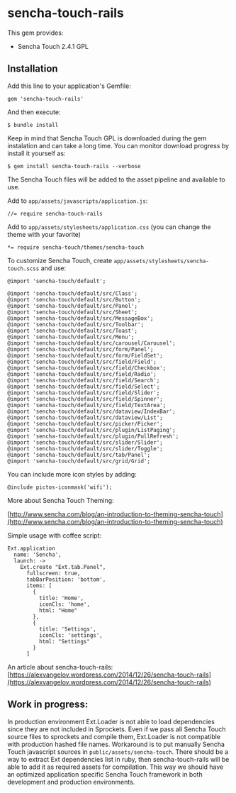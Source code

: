 # sencha-touch-rails

This gem provides:

* Sencha Touch 2.4.1 GPL

## Installation

Add this line to your application's Gemfile:

    gem 'sencha-touch-rails'

And then execute:

    $ bundle install

Keep in mind that Sencha Touch GPL is downloaded during the gem instalation and can take a long time. You can monitor download progress by install it yourself as:

    $ gem install sencha-touch-rails --verbose

The Sencha Touch files will be added to the asset pipeline and available to use. 

Add to `app/assets/javascripts/application.js`:

    //= require sencha-touch-rails
    
Add to `app/assets/stylesheets/application.css` (you can change the theme with your favorite)

    *= require sencha-touch/themes/sencha-touch

To customize Sencha Touch, create `app/assets/stylesheets/sencha-touch.scss` and use:

    @import 'sencha-touch/default';
  
    @import 'sencha-touch/default/src/Class';
    @import 'sencha-touch/default/src/Button';
    @import 'sencha-touch/default/src/Panel';
    @import 'sencha-touch/default/src/Sheet';
    @import 'sencha-touch/default/src/MessageBox';
    @import 'sencha-touch/default/src/Toolbar';
    @import 'sencha-touch/default/src/Toast';
    @import 'sencha-touch/default/src/Menu';
    @import 'sencha-touch/default/src/carousel/Carousel';
    @import 'sencha-touch/default/src/form/Panel';
    @import 'sencha-touch/default/src/form/FieldSet';
    @import 'sencha-touch/default/src/field/Field';
    @import 'sencha-touch/default/src/field/Checkbox';
    @import 'sencha-touch/default/src/field/Radio';
    @import 'sencha-touch/default/src/field/Search';
    @import 'sencha-touch/default/src/field/Select';
    @import 'sencha-touch/default/src/field/Slider';
    @import 'sencha-touch/default/src/field/Spinner';
    @import 'sencha-touch/default/src/field/TextArea';
    @import 'sencha-touch/default/src/dataview/IndexBar';
    @import 'sencha-touch/default/src/dataview/List';
    @import 'sencha-touch/default/src/picker/Picker';
    @import 'sencha-touch/default/src/plugin/ListPaging';
    @import 'sencha-touch/default/src/plugin/PullRefresh';
    @import 'sencha-touch/default/src/slider/Slider';
    @import 'sencha-touch/default/src/slider/Toggle';
    @import 'sencha-touch/default/src/tab/Panel';
    @import 'sencha-touch/default/src/grid/Grid';
	
You can include more icon styles by adding:

    @include pictos-iconmask('wifi');
	
More about Sencha Touch Theming:

[http://www.sencha.com/blog/an-introduction-to-theming-sencha-touch](http://www.sencha.com/blog/an-introduction-to-theming-sencha-touch)	

Simple usage with coffee script:

    Ext.application
      name: 'Sencha',
      launch: ->
        Ext.create "Ext.tab.Panel",
          fullscreen: true,
          tabBarPosition: 'bottom',
          items: [
            {
              title: 'Home',
              iconCls: 'home',
              html: "Home"
            },
            {
              title: 'Settings',
              iconCls: 'settings',
              html: "Settings"
            }
          ]

An article about sencha-touch-rails:          
[https://alexvangelov.wordpress.com/2014/12/26/sencha-touch-rails](https://alexvangelov.wordpress.com/2014/12/26/sencha-touch-rails)

## Work in progress:

In production environment Ext.Loader is not able to load dependencies since they are not included in Sprockets. Even if we pass all Sencha Touch source files to sprockets and compile them, Ext.Loader is not compatible with production hashed file names. Workaround is to put manually Sencha Touch javascript sources in `public/assets/sencha-touch`. There should be a way to extract Ext dependencies list in ruby, then sencha-touch-rails will be able to add it as required assets for compilation. This way we should have an optimized application specific Sencha Touch framework in both development and production environments.
